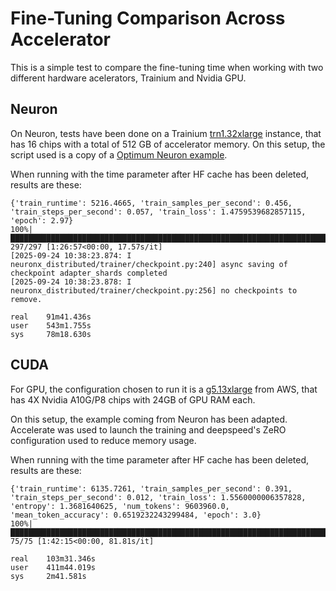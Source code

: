 # Fine-Tuning Comparison Across Accelerator

This is a simple test to compare the fine-tuning time when working with two different hardware acelerators, Trainium and Nvidia GPU.

## Neuron

On Neuron, tests have been done on a Trainium [trn1.32xlarge](https://aws.amazon.com/ec2/instance-types/trn1/) instance, that has 16 chips with a total of 512 GB of accelerator memory. On this setup, the script used is a copy of a [Optimum Neuron example](https://github.com/huggingface/optimum-neuron/blob/v0.3.0-release/examples/training/qwen3/finetune_qwen3.py).

When running with the time parameter after HF cache has been deleted, results are these:

```
{'train_runtime': 5216.4665, 'train_samples_per_second': 0.456, 'train_steps_per_second': 0.057, 'train_loss': 1.4759539682857115, 'epoch': 2.97}
100%|███████████████████████████████████████████████████████████████████████████████████████████| 297/297 [1:26:57<00:00, 17.57s/it]
[2025-09-24 10:38:23.874: I neuronx_distributed/trainer/checkpoint.py:240] async saving of checkpoint adapter_shards completed
[2025-09-24 10:38:23.878: I neuronx_distributed/trainer/checkpoint.py:256] no checkpoints to remove.

real    91m41.436s
user    543m1.755s
sys     78m18.630s
```

## CUDA

For GPU, the configuration chosen to run it is a [g5.13xlarge](https://aws.amazon.com/ec2/instance-types/g5/) from AWS, that has 4X Nvidia A10G/P8 chips with 24GB of GPU RAM each.

On this setup, the example coming from Neuron has been adapted. Accelerate was used to launch the training and deepspeed's ZeRO configuration used to reduce memory usage.

When running with the time parameter after HF cache has been deleted, results are these:

```
{'train_runtime': 6135.7261, 'train_samples_per_second': 0.391, 'train_steps_per_second': 0.012, 'train_loss': 1.5560000006357828, 'entropy': 1.3681640625, 'num_tokens': 9603960.0, 'mean_token_accuracy': 0.6519232243299484, 'epoch': 3.0}
100%|███████████████████████████████████████████████████████████████████████████████████████████████████████████████████████████████████████████████████| 75/75 [1:42:15<00:00, 81.81s/it]

real    103m31.346s
user    411m44.019s
sys     2m41.581s
```
